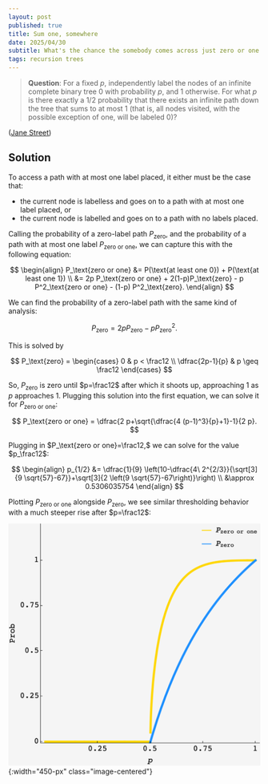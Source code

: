 ```yaml
---
layout: post
published: true
title: Sum one, somewhere
date: 2025/04/30
subtitle: What's the chance the somebody comes across just zero or one labels on an unending walk down a binary tree with nodes randomly blessed with a label?
tags: recursion trees
---
```


>**Question**: For a fixed $p,$ independently label the nodes of an infinite complete binary tree $0$ with probability $p,$ and $1$ otherwise. For what $p$ is there exactly a $1/2$ probability that there exists an infinite path down the tree that sums to at most $1$ $($that is, all nodes visited, with the possible exception of one, will be labeled $0)?$

<!--more-->

([Jane Street](https://www.janestreet.com/puzzles/sum-one-somewhere-index/))

## Solution

To access a path with at most one label placed, it either must be the case that:
- the current node is labelless and goes on to a path with at most one label placed, or
- the current node is labelled and goes on to a path with no labels placed.

Calling the probability of a zero-label path $P_\text{zero},$ and the probability of a path with at most one label $P_\text{zero or one},$ we can capture this with the following equation:

$$ 
  \begin{align}
    P_\text{zero or one} &= P(\text{at least one 0}) + P(\text{at least one 1}) \\
                    &= 2p P_\text{zero or one} + 2(1-p)P_\text{zero} - p P^2_\text{zero or one} - (1-p) P^2_\text{zero}. 
  \end{align}
$$

We can find the probability of a zero-label path with the same kind of analysis:

$$ P_\text{zero} = 2p P_\text{zero} - p P^2_\text{zero}. $$

This is solved by

$$ P_\text{zero} = 
  \begin{cases} 
    0 & p < \frac12 \\ 
    \dfrac{2p-1}{p} & p \geq \frac12 
  \end{cases} 
$$

So, $P_\text{zero}$ is zero until $p=\frac12$ after which it shoots up, approaching $1$ as $p$ approaches $1.$ Plugging this solution into the first equation, we can solve it for $P_\text{zero or one}$:


$$ P_\text{zero or one} = \dfrac{2 p+\sqrt{\dfrac{4 (p-1)^3}{p}+1}-1}{2 p}. $$

Plugging in $P_\text{zero or one}=\frac12,$ we can solve for the value $p_\frac12$:

$$ 
  \begin{align}
    p_{1/2} &= \dfrac{1}{9} \left(10-\dfrac{4\ 2^{2/3}}{\sqrt[3]{9 \sqrt{57}-67}}+\sqrt[3]{2 \left(9 \sqrt{57}-67\right)}\right) \\ 
            &\approx 0.5306035754 
  \end{align} 
$$

Plotting $P_\text{zero or one}$ alongside $P_\text{zero},$ we see similar thresholding behavior with a much steeper rise after $p=\frac12$:

![](/img/2025-04-30-JS-zero-or-one-tree.png){:width="450-px" class="image-centered"}

<br>
